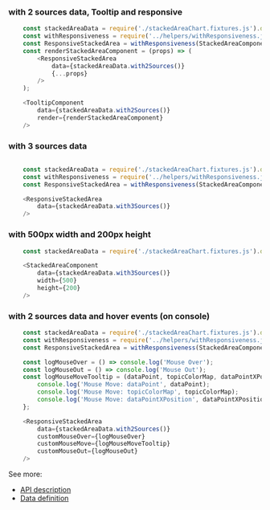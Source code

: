### with 2 sources data, Tooltip and responsive
```js
    const stackedAreaData = require('./stackedAreaChart.fixtures.js').default;
    const withResponsiveness = require('../helpers/withResponsiveness.js').default;
    const ResponsiveStackedArea = withResponsiveness(StackedAreaComponent);
    const renderStackedAreaComponent = (props) => (
        <ResponsiveStackedArea
            data={stackedAreaData.with2Sources()}
            {...props}
        />
    );

    <TooltipComponent
        data={stackedAreaData.with2Sources()}
        render={renderStackedAreaComponent}
    />
```


### with 3 sources data
```js

    const stackedAreaData = require('./stackedAreaChart.fixtures.js').default;
    const withResponsiveness = require('../helpers/withResponsiveness.js').default;
    const ResponsiveStackedArea = withResponsiveness(StackedAreaComponent);

    <ResponsiveStackedArea
        data={stackedAreaData.with3Sources()}
    />
```


### with 500px width and 200px height
```js
    const stackedAreaData = require('./stackedAreaChart.fixtures.js').default;

    <StackedAreaComponent
        data={stackedAreaData.with3Sources()}
        width={500}
        height={200}
    />
```


### with 2 sources data and hover events (on console)
```js
    const stackedAreaData = require('./stackedAreaChart.fixtures.js').default;
    const withResponsiveness = require('../helpers/withResponsiveness.js').default;
    const ResponsiveStackedArea = withResponsiveness(StackedAreaComponent);

    const logMouseOver = () => console.log('Mouse Over');
    const logMouseOut = () => console.log('Mouse Out');
    const logMouseMoveTooltip = (dataPoint, topicColorMap, dataPointXPosition) => {
        console.log('Mouse Move: dataPoint', dataPoint);
        console.log('Mouse Move: topicColorMap', topicColorMap);
        console.log('Mouse Move: dataPointXPosition', dataPointXPosition);
    };

    <ResponsiveStackedArea
        data={stackedAreaData.with2Sources()}
        customMouseOver={logMouseOver}
        customMouseMove={logMouseMoveTooltip}
        customMouseOut={logMouseOut}
    />
```


See more:
* [API description][APILink]
* [Data definition][DataLink]



[APILink]: http://eventbrite.github.io/britecharts/module-Stacked-area.html
[DataLink]: http://eventbrite.github.io/britecharts/global.html#areaChartData__anchor
